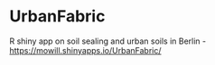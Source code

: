 # UrbanFabric
R shiny app on soil sealing and urban soils in Berlin -  https://mowill.shinyapps.io/UrbanFabric/
